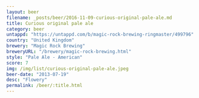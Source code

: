 ```yaml
---
layout: beer
filename: _posts/beer/2016-11-09-curious-original-pale-ale.md
title: Curious original pale ale
category: beer
untappd: "https://untappd.com/b/magic-rock-brewing-ringmaster/499796"
country: "United Kingdom"
brewery: "Magic Rock Brewing"
breweryURL: "/brewery/magic-rock-brewing.html"
style: "Pale Ale - American"
score: 7
img: /img/list/curious-original-pale-ale.jpeg
beer-date: "2013-07-19"
desc: "Flowery"
permalink: /beer/:title.html
---
```

